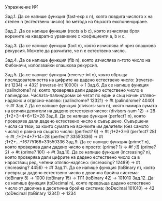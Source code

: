 Упражнение №1

Зад.1. Да се напише функция (fast-exp x n), която повдига числото x на степен n (естествено число) по метода на бързото експоненциране.

Зад.2. Да се напише функция (roots a b c), която изчислява броя корените на квадратно уравнение с коефициенти a, b и c.

Зад.3. Да се напише функция (fact n), която изчислява n! чрез опашкова рекурсия. Можете да разчитате, че n е естествено число.

Зад.4. Да се напише функция (fib n), която изчислява n-тото число на Фибоначи, използвайки опашкова рекурсия.

Зад.5. Да се напише функция (reverse-int n), която обръща последователността на цифрите на дадено естествено число:
(reverse-int 1234) -> 4321
(reverse-int 10000) -> 1
Зад.6. Да се напише функция (palindrome? n), която проверява дали дадено естествено число е палиндром. Числата-палиндроми се четат по един и същ начин отляво-надясно и отдясно-наляво:
(palindrome? 12321) -> #t
(palindrome? 4040) -> #f
Зад.7. Да се напише функция (divisors-sum n), която намира сумата на всички делители на дадено естествено число:
(divisors-sum 12) -> 28 ;1+2+3+4+6+12=28
Зад.8. Да се напише функция (perfect? n), която проверява дали дадено естествено число е съвършено. Съвършени числа са тези, за които сумата на всичките им делители (без самото число) е равна на същото число:
(perfect? 6) -> #t ;1+2+3=6
(perfect? 28) -> #t ;1+2+4+7+14=28
(perfect? 33550336) -> #t ;1+2+...+16775168=33550336
Зад.9. Да се напише функция (prime? n), която проверява дали дадено число е просто:
(prime? 1) -> #f ;(!)
(prime? 2) -> #t
(prime? 101) -> #t
Зад.10. Да се напише функция (increasing? n), която проверява дали цифрите на дадено естествено число са в нарастващ ред, четени отляво-надясно:
(increasing? 12489) -> #t
(increasing? 4456) -> #f
Зад.11. Да се напише функция (toBinary n), която превръща дадено естествено число в двоична бройна система:
(toBinary 8) -> 1000
(toBinary 15) -> 1111
(toBinary 42) -> 101010
Зад.12. Да се напише функция (toDecimal n), която превръща дадено естествено число от двоична в десетична бройна система:
(toDecimal 101010) -> 42
(toDecimal (toBinary 1234)) -> 1234
